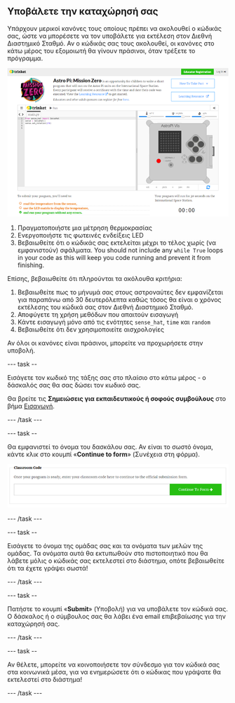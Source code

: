 ## Υποβάλετε την καταχώρησή σας

Υπάρχουν μερικοί κανόνες τους οποίους πρέπει να ακολουθεί ο κώδικάς σας, ώστε να μπορέσετε να τον υποβάλετε για εκτέλεση στον Διεθνή Διαστημικό Σταθμό. Αν ο κώδικάς σας τους ακολουθεί, οι κανόνες στο κάτω μέρος του εξομοιωτή θα γίνουν πράσινοι, όταν τρέξετε το πρόγραμμα.

![Επικύρωση](images/validation.png)

1. Πραγματοποιήστε μια μέτρηση θερμοκρασίας
2. Ενεργοποιήστε τις φωτεινές ενδείξεις LED
3. Βεβαιωθείτε ότι ο κώδικάς σας εκτελείται μέχρι το τέλος χωρίς (να εμφανιστούν) σφάλματα. You should not include any `while True` loops in your code as this will keep you code running and prevent it from finishing.

Επίσης, βεβαιωθείτε ότι πληρούνται τα ακόλουθα κριτήρια:

1. Βεβαιωθείτε πως το μήνυμά σας στους αστροναύτες δεν εμφανίζεται για παραπάνω από 30 δευτερόλεπτα καθώς τόσος θα είναι ο χρόνος εκτέλεσης του κώδικά σας στον Διεθνή Διαστημικό Σταθμό.
2. Αποφύγετε τη χρήση μεθόδων που απαιτούν εισαγωγή
3. Κάντε εισαγωγή μόνο από τις ενότητες `sense_hat`, `time` και `random`
4. Βεβαιωθείτε ότι δεν χρησιμοποιείτε αισχρολογίες

Αν όλοι οι κανόνες είναι πράσινοι, μπορείτε να προχωρήσετε στην υποβολή.

\--- task --

Εισάγετε τον κωδικό της τάξης σας στο πλαίσιο στο κάτω μέρος - ο δάσκαλός σας θα σας δώσει τον κωδικό σας.

Θα βρείτε τις **Σημειώσεις για εκπαιδευτικούς ή σοφούς συμβούλους** στο βήμα [Εισαγωγή](https://projects.raspberrypi.org/en/projects/astro-pi-mission-zero/1).

\--- /task \---

\--- task --

Θα εμφανιστεί το όνομα του δασκάλου σας. Αν είναι το σωστό όνομα, κάντε κλικ στο κουμπί «**Continue to form**» (Συνέχεια στη φόρμα).

![Συνεχίστε στη φόρμα](images/continue-to-form.png)

\--- /task \---

\--- task --

Εισάγετε το όνομα της ομάδας σας και τα ονόματα των μελών της ομάδας. Τα ονόματα αυτά θα εκτυπωθούν στο πιστοποιητικό που θα λάβετε μόλις ο κώδικάς σας εκτελεστεί στο διάστημα, οπότε βεβαιωθείτε ότι τα έχετε γράψει σωστά!

\--- /task \---

\--- task --

Πατήστε το κουμπί «**Submit**» (Υποβολή) για να υποβάλετε τον κώδικά σας. Ο δάσκαλος ή ο σύμβουλος σας θα λάβει ένα email επιβεβαίωσης για την καταχώρησή σας.

\--- /task \---

\--- task --

Αν θέλετε, μπορείτε να κοινοποιήσετε τον σύνδεσμο για τον κώδικά σας στα κοινωνικά μέσα, για να ενημερώσετε ότι ο κώδικας που γράψατε θα εκτελεστεί στο διάστημα!

\--- /task \---